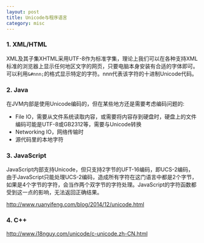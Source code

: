 ```yaml
---
layout: post
title: Unicode与程序语言
category: misc
---
```


### 1. XML/HTML

XML及其子集XHTML采用UTF-8作为标准字集，理论上我们可以在各种支持XML标准的浏览器上显示任何地区文字的网页，只要电脑本身安装有合适的字体即可。可以利用`&#nnn;`的格式显示特定的字符。nnn代表该字符的十进制Unicode代码。

### 2. Java

在JVM内部是使用Unicode编码的，但在某些地方还是需要考虑编码问题的:

* File IO，需要从文件系统读取内容，或需要将内容存到硬盘时，硬盘上的文件编码可能是UTF-8或GB2312等，需要与Unicode转换
* Networking IO，网络传输时
* 源代码里的本地字符

### 3. JavaScript

JavaScript内部支持Unicode，但只支持2字节的UFT-16编码，即UCS-2编码，由于JavaScript只能处理UCS-2编码，造成所有字符在这门语言中都是2个字节，如果是4个字节的字符，会当作两个双字节的字符处理。JavaScript的字符函数都受到这一点的影响，无法返回正确结果。

<http://www.ruanyifeng.com/blog/2014/12/unicode.html>

### 4. C++

<http://www.i18nguy.com/unicode/c-unicode.zh-CN.html>
